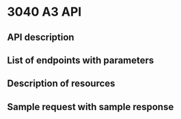 # 3040 A3 API

## API description

## List of endpoints with parameters

## Description of resources

## Sample request with sample response
